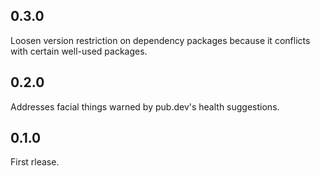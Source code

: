 ## 0.3.0

Loosen version restriction on dependency packages because it conflicts with certain well-used packages.

## 0.2.0

Addresses facial things warned by pub.dev's health suggestions.

## 0.1.0

First rlease.

